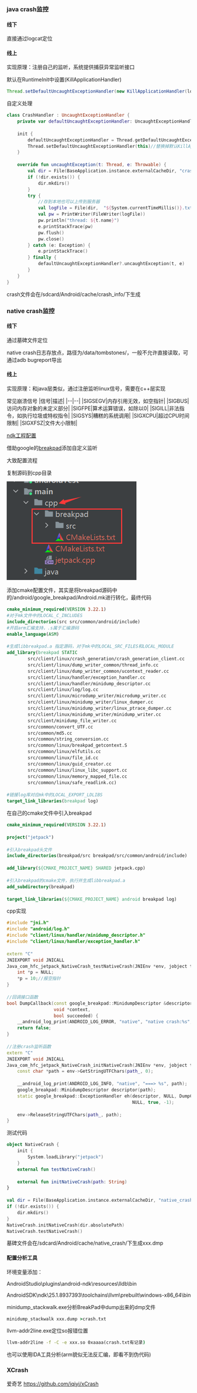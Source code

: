 ### java crash监控
#### 线下
直接通过logcat定位

#### 线上
实现原理：注册自己的监听，系统提供捕获异常监听接口

默认在RuntimeInit中设置(KillApplicationHandler)
```java
Thread.setDefaultUncaughtExceptionHandler(new KillApplicationHandler(loggingHandler))
```

自定义处理
```kotlin
class CrashHandler : UncaughtExceptionHandler {
    private var defaultUncaughtExceptionHandler: UncaughtExceptionHandler? = null

    init {
        defaultUncaughtExceptionHandler = Thread.getDefaultUncaughtExceptionHandler()
        Thread.setDefaultUncaughtExceptionHandler(this)//替换掉默认KillApplicationHandler
    }

    override fun uncaughtException(t: Thread, e: Throwable) {
        val dir = File(BaseApplication.instance.externalCacheDir, "crash_info")
        if (!dir.exists()) {
            dir.mkdirs()
        }
        try {
            //存到本地也可以上传到服务器
            val logFile = File(dir,  "${System.currentTimeMillis()}.txt")
            val pw = PrintWriter(FileWriter(logFile))
            pw.println("thread: ${t.name}")
            e.printStackTrace(pw)
            pw.flush()
            pw.close()
        } catch (e: Exception) {
            e.printStackTrace()
        } finally {
            defaultUncaughtExceptionHandler?.uncaughtException(t, e)
        }
    }
}
```
crash文件会在/sdcard/Android/cache/crash_info/下生成

### native crash监控
#### 线下
通过墓碑文件定位

native crash日志存放点，路径为/data/tombstones/，一般不允许直接读取，可通过adb bugreport导出

#### 线上
实现原理：和java层类似，通过注册监听linux信号，需要在c++层实现

常见崩溃信号
|信号|描述|
|--|--|
|SIGSEGV|内存引用无效，如空指针|
|SIGBUS|访问内存对象的未定义部分|
|SIGFPE|算术运算错误，如除以0|
|SIGILL|非法指令，如执行垃圾或特权指令|
|SIGSYS|糟糕的系统调用|
|SIGXCPU|超过CPU时间限制|
|SIGXFSZ|文件大小限制|

[ndk工程配置](../android_studio.md#ndk_config)

借助google的[breakpad](https://github.com/google/breakpad)添加自定义监听

大致配置流程

复制源码到cpp目录

![ndk3](../../img/ndk/ndk3.png)

添加cmake配置文件，其实是将breakpad源码中的/android/google_breakpad/Android.mk进行转化，最终代码
```cmake
cmake_minimum_required(VERSION 3.22.1)
#对于mk文件中的LOCAL_C_INCLUDES
include_directories(src src/common/android/include)
#开启arm汇编支持，.s属于汇编源码
enable_language(ASM)

#生成libbreakpad.a 指定源码，对于mk中的LOCAL_SRC_FILES和LOCAL_MODULE
add_library(breakpad STATIC
        src/client/linux/crash_generation/crash_generation_client.cc
        src/client/linux/dump_writer_common/thread_info.cc
        src/client/linux/dump_writer_common/ucontext_reader.cc
        src/client/linux/handler/exception_handler.cc
        src/client/linux/handler/minidump_descriptor.cc
        src/client/linux/log/log.cc
        src/client/linux/microdump_writer/microdump_writer.cc
        src/client/linux/minidump_writer/linux_dumper.cc
        src/client/linux/minidump_writer/linux_ptrace_dumper.cc
        src/client/linux/minidump_writer/minidump_writer.cc
        src/client/minidump_file_writer.cc
        src/common/convert_UTF.cc
        src/common/md5.cc
        src/common/string_conversion.cc
        src/common/linux/breakpad_getcontext.S
        src/common/linux/elfutils.cc
        src/common/linux/file_id.cc
        src/common/linux/guid_creator.cc
        src/common/linux/linux_libc_support.cc
        src/common/linux/memory_mapped_file.cc
        src/common/linux/safe_readlink.cc)

#链接log库对应mk中的LOCAL_EXPORT_LDLIBS
target_link_libraries(breakpad log)
```
在自己的cmake文件中引入breakpad
```cmake
cmake_minimum_required(VERSION 3.22.1)

project("jetpack")

#引入breakpad头文件
include_directories(breakpad/src breakpad/src/common/android/include)

add_library(${CMAKE_PROJECT_NAME} SHARED jetpack.cpp)

#引入breakpad的cmake文件，执行并生成libbreakpad.a
add_subdirectory(breakpad)

target_link_libraries(${CMAKE_PROJECT_NAME} android breakpad log)
```
cpp实现
```cpp
#include "jni.h"
#include "android/log.h"
#include "client/linux/handler/minidump_descriptor.h"
#include "client/linux/handler/exception_handler.h"

extern "C"
JNIEXPORT void JNICALL
Java_com_hfc_jetpack_NativeCrash_testNativeCrash(JNIEnv *env, jobject thiz) {
    int *p = NULL;
    *p = 10;//报空指针
}

//回调接口函数
bool DumpCallback(const google_breakpad::MinidumpDescriptor &descriptor,
                  void *context,
                  bool succeeded) {
    __android_log_print(ANDROID_LOG_ERROR, "native", "native crash:%s", descriptor.path());
    return false;
}

//注册crash监听函数
extern "C"
JNIEXPORT void JNICALL
Java_com_hfc_jetpack_NativeCrash_initNativeCrash(JNIEnv *env, jobject thiz, jstring path_) {
    const char *path = env->GetStringUTFChars(path_, 0);

    __android_log_print(ANDROID_LOG_INFO, "native", "===> %s", path);
    google_breakpad::MinidumpDescriptor descriptor(path);
    static google_breakpad::ExceptionHandler eh(descriptor, NULL, DumpCallback,
                                                NULL, true, -1);

    env->ReleaseStringUTFChars(path_, path);
}
```

测试代码
```kotlin
object NativeCrash {
    init {
        System.loadLibrary("jetpack")
    }
    external fun testNativeCrash()

    external fun initNativeCrash(path: String)
}

val dir = File(BaseApplication.instance.externalCacheDir, "native_crash")
if (!dir.exists()) {
    dir.mkdirs()
}
NativeCrash.initNativeCrash(dir.absolutePath)
NativeCrash.testNativeCrash()
```
墓碑文件会在/sdcard/Android/cache/native_crash/下生成xxx.dmp

#### 配置分析工具
环境变量添加：

AndroidStudio\plugins\android-ndk\resources\lldb\bin

AndroidSDK\ndk\25.1.8937393\toolchains\llvm\prebuilt\windows-x86_64\bin

minidump_stackwalk.exe分析BreakPad中dump出来的dmp文件
```cmd
minidump_stackwalk xxx.dump >crash.txt
```
llvm-addr2line.exe定位so报错位置
```cmd
llvm-addr2line -f -C -e xxx.so 0xaaaa(crash.txt有记录)
```
也可以使用IDA工具分析(arm貌似无法反汇编，即看不到伪代码)

### XCrash
爱奇艺 https://github.com/iqiyi/xCrash